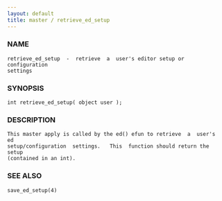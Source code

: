 ```yaml
---
layout: default
title: master / retrieve_ed_setup
---
```


### NAME

    retrieve_ed_setup  -  retrieve  a  user's editor setup or configuration
    settings

### SYNOPSIS

    int retrieve_ed_setup( object user );

### DESCRIPTION

    This master apply is called by the ed() efun to retrieve  a  user's  ed
    setup/configuration  settings.   This  function should return the setup
    (contained in an int).

### SEE ALSO

    save_ed_setup(4)

